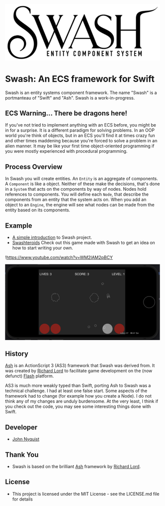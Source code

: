 <img src="./images/swash.png" width="600" />


# Swash: An ECS framework for Swift

Swash is an entity systems component framework. The name "Swash" is a portmanteau of "Swift" and "Ash". Swash is a work-in-progress.


## ECS Warning... There be dragons here!
If you've not tried to implement anything with an ECS before, you might be in for a surprise. It is a different paradigm for solving problems. In an OOP world you're think of objects, but in an ECS you'll find it at times crazy fun and other times maddening because you're forced to solve a problem in an alien manner. It may be like your first time object-oriented programming if you were mostly experienced with procedural programming. 


## Process Overview
In Swash you will create entities. An `Entity` is an aggregate of components. A `Component` is like a object. Neither of these make the decisions, that's done in a `System` that acts on the components by way of nodes. Nodes hold references to components. You will define each `Node`, that describe the components from an entity that the system acts on. When you add an object to an `Engine`, the engine will see what nodes can be made from the entity based on its components.  


## Example
- [A simple introduction](https://github.com/johnrnyquist/SimpleSwashIntro) to Swash project.
- [Swashteroids](https://github.com/johnrnyquist/Swashteroids) Check out this game made with Swash to get an idea on how to start writing your own. 

!https://www.youtube.com/watch?v=WM2IAM2pBCY

![Swashteroids](images/swashteroids.png)


## History
[Ash](https://github.com/richardlord/Ash) is an ActionScript 3 (AS3) framework that Swash was derived from. It was created by [Richard Lord](https://richardlord.net) to facilitate game development on the (now defunct) [Flash](https://www.adobe.com/products/flashplayer/end-of-life.html) platform.

AS3 is much more weakly typed than Swift, porting Ash to Swash was a technical challenge. I had at least one false start. Some aspects of the framework had to change (for example how you create a Node). I do not think any of my changes are unduly burdensome. At the very least, I think if you check out the code, you may see some interesting things done with Swift.


## Developer
- [John Nyquist](https://linkedin.com/in/nyquist)


## Thank You
- Swash is based on the brilliant [Ash](https://github.com/richardlord/Ash) framework by [Richard Lord](https://richardlord.net). 


## License
- This project is licensed under the MIT License - see the LICENSE.md file for details
